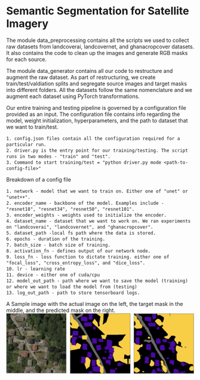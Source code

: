 # Semantic Segmentation for Satellite Imagery

The module data_preprocessing contains all the scripts we used to collect raw datasets from landcoverai, landcovernet, and ghanacropcover datasets. It also contains the code to clean up the images and generate RGB masks for each source.

The module data_generator contains all our code to restructure and augment the raw dataset. As part of restructuring, we create train/test/valdiation splits and segregate source images and target masks into different folders. All the datasets follow the same nomenclature and we augment each dataset using PyTorch transformations.

Our entire training and testing pipeline is governed by a configuration file provided as an input. The configuration file contains info regarding the model, weight initialization, hyperparameters, and the path to dataset that we want to train/test.

    1. config.json files contain all the configuration required for a particular run.
    2. driver.py is the entry point for our training/testing. The script runs in two modes - "train" and "test".
    3. Command to start training/test = "python driver.py mode <path-to-config-file>"
    
Breakdown of a config file

    1. network - model that we want to train on. Either one of "unet" or "unet++".
    2. encoder_name - backbone of the model. Examples include - "resnet18", "resnet34", "resnet50", "resnet101".
    3. encoder_weights - weights used to initialize the encoder.
    4. dataset_name - dataset that we want to work on. We ran experiments on "landcoverai", "landcovernet", and "ghanacropcover".
    5. dataset_path -local fs path where the data is stored.
    6. epochs - duration of the training.
    7. batch_size - batch size of training.
    8. activation_fn - defines output of our network node.
    9. loss_fn - loss function to dictate training. either one of "focal_loss", "cross_entropy_loss", and "dice_loss".
    10. lr - learning rate
    11. device - either one of cuda/cpu
    12. model_out_path - path where we want to save the model (training) or where we want to load the model from (testing)
    13. log_out_path - path to store tensorboard logs.


A Sample image with the actual image on the left, the target mask in the middle, and the predicted mask on the right.
![alt text](https://github.com/roldanjrgl/semantic_segmentation_for_satellite_imagery/blob/main/samples/sample-1.png?raw=true)
